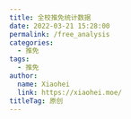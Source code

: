 ```yaml
---
title: 全校推免统计数据
date: 2022-03-21 15:28:00
permalink: /free_analysis
categories: 
  - 推免
tags: 
  - 推免
author: 
  name: Xiaohei
  link: https://xiaohei.moe/
titleTag: 原创
---
```

